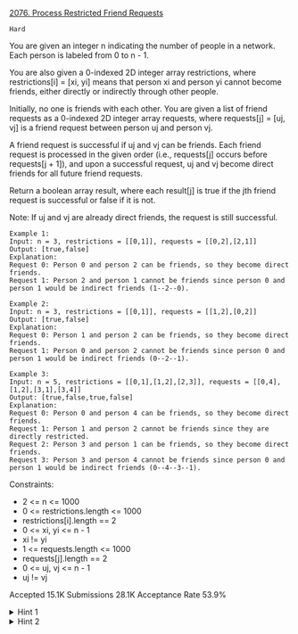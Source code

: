 [2076. Process Restricted Friend Requests](https://leetcode.com/problems/process-restricted-friend-requests/description/)

`Hard`

You are given an integer n indicating the number of people in a network. Each person is labeled from 0 to n - 1.

You are also given a 0-indexed 2D integer array restrictions, where restrictions[i] = [xi, yi] means that person xi and person yi cannot become friends, either directly or indirectly through other people.

Initially, no one is friends with each other. You are given a list of friend requests as a 0-indexed 2D integer array requests, where requests[j] = [uj, vj] is a friend request between person uj and person vj.

A friend request is successful if uj and vj can be friends. Each friend request is processed in the given order (i.e., requests[j] occurs before requests[j + 1]), and upon a successful request, uj and vj become direct friends for all future friend requests.

Return a boolean array result, where each result[j] is true if the jth friend request is successful or false if it is not.

Note: If uj and vj are already direct friends, the request is still successful.

```
Example 1:
Input: n = 3, restrictions = [[0,1]], requests = [[0,2],[2,1]]
Output: [true,false]
Explanation:
Request 0: Person 0 and person 2 can be friends, so they become direct friends. 
Request 1: Person 2 and person 1 cannot be friends since person 0 and person 1 would be indirect friends (1--2--0).

Example 2:
Input: n = 3, restrictions = [[0,1]], requests = [[1,2],[0,2]]
Output: [true,false]
Explanation:
Request 0: Person 1 and person 2 can be friends, so they become direct friends.
Request 1: Person 0 and person 2 cannot be friends since person 0 and person 1 would be indirect friends (0--2--1).

Example 3:
Input: n = 5, restrictions = [[0,1],[1,2],[2,3]], requests = [[0,4],[1,2],[3,1],[3,4]]
Output: [true,false,true,false]
Explanation:
Request 0: Person 0 and person 4 can be friends, so they become direct friends.
Request 1: Person 1 and person 2 cannot be friends since they are directly restricted.
Request 2: Person 3 and person 1 can be friends, so they become direct friends.
Request 3: Person 3 and person 4 cannot be friends since person 0 and person 1 would be indirect friends (0--4--3--1).
``` 

Constraints:

- 2 <= n <= 1000
- 0 <= restrictions.length <= 1000
- restrictions[i].length == 2
- 0 <= xi, yi <= n - 1
- xi != yi
- 1 <= requests.length <= 1000
- requests[j].length == 2
- 0 <= uj, vj <= n - 1
- uj != vj

Accepted
15.1K
Submissions
28.1K
Acceptance Rate
53.9%

<details>
<summary>Hint 1</summary>

For each request, we could loop through all restrictions. Can you think of doing a check-in close to O(1)?

</details>
<details>
<summary>Hint 2</summary>

Could you use Union Find?

</details>